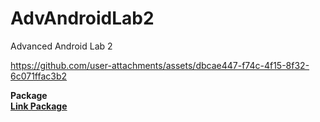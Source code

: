 # AdvAndroidLab2
Advanced Android Lab 2 

https://github.com/user-attachments/assets/dbcae447-f74c-4f15-8f32-6c071ffac3b2


**Package**  
[**Link Package**](https://github.com/daniyardautbaev/package_android)
